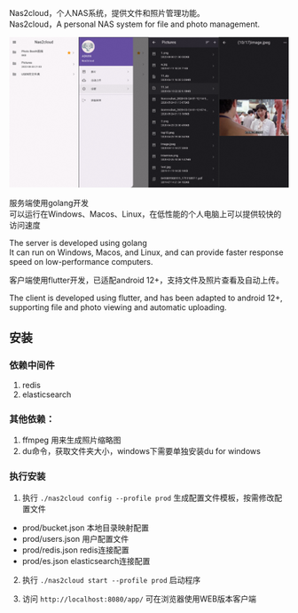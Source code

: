 Nas2cloud，个人NAS系统，提供文件和照片管理功能。  
Nas2cloud，A personal NAS system for file and photo management.

<img src="./release/screenshot.png"/>

服务端使用golang开发  
可以运行在Windows、Macos、Linux，在低性能的个人电脑上可以提供较快的访问速度

The server is developed using golang  
It can run on Windows, Macos, and Linux, and can provide faster response speed on low-performance computers.

客户端使用flutter开发，已适配android 12+，支持文件及照片查看及自动上传。

The client is developed using flutter, and has been adapted to android 12+, supporting file and photo viewing and
automatic uploading.

## 安装

### 依赖中间件

1. redis
2. elasticsearch

### 其他依赖：

1. ffmpeg 用来生成照片缩略图
2. du命令，获取文件夹大小，windows下需要单独安装du for windows

### 执行安装

1. 执行 `./nas2cloud config --profile prod` 生成配置文件模板，按需修改配置文件

- prod/bucket.json 本地目录映射配置
- prod/users.json 用户配置文件
- prod/redis.json redis连接配置
- prod/es.json elasticsearch连接配置

2. 执行 `./nas2cloud start --profile prod` 启动程序

3. 访问 `http://localhost:8080/app/` 可在浏览器使用WEB版本客户端
